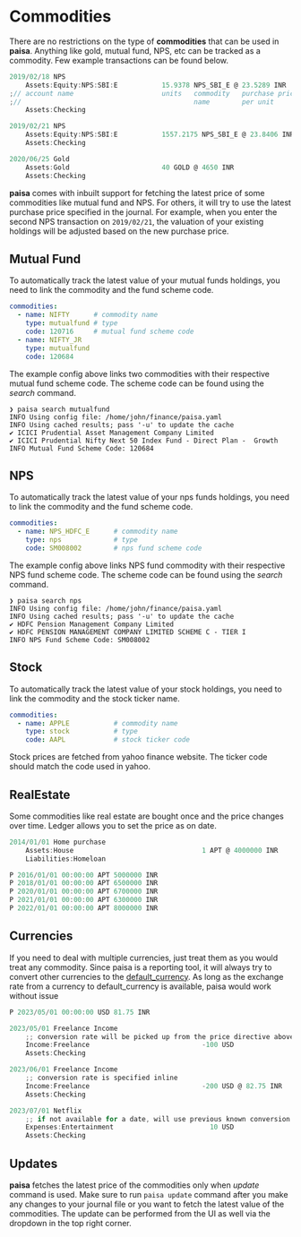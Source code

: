 # Commodities

There are no restrictions on the type of **commodities** that can be
used in **paisa**. Anything like gold, mutual fund, NPS, etc can be
tracked as a commodity. Few example transactions can be found below.

```go
2019/02/18 NPS
    Assets:Equity:NPS:SBI:E           15.9378 NPS_SBI_E @ 23.5289 INR
;// account name                      units   commodity   purchase price
;//                                           name        per unit
    Assets:Checking

2019/02/21 NPS
    Assets:Equity:NPS:SBI:E           1557.2175 NPS_SBI_E @ 23.8406 INR
    Assets:Checking

2020/06/25 Gold
    Assets:Gold                       40 GOLD @ 4650 INR
    Assets:Checking
```

**paisa** comes with inbuilt support for fetching the latest price of
some commodities like mutual fund and NPS. For others, it will try to
use the latest purchase price specified in the journal. For example,
when you enter the second NPS transaction on `2019/02/21`, the
valuation of your existing holdings will be adjusted based on the new
purchase price.

## Mutual Fund

To automatically track the latest value of your mutual funds holdings,
you need to link the commodity and the fund scheme code.

```yaml
commodities:
  - name: NIFTY      # commodity name
    type: mutualfund # type
    code: 120716     # mutual fund scheme code
  - name: NIFTY_JR
    type: mutualfund
    code: 120684
```

The example config above links two commodities with their respective
mutual fund scheme code. The scheme code can be found using the
*search* command.

```shell
❯ paisa search mutualfund
INFO Using config file: /home/john/finance/paisa.yaml
INFO Using cached results; pass '-u' to update the cache
✔ ICICI Prudential Asset Management Company Limited
✔ ICICI Prudential Nifty Next 50 Index Fund - Direct Plan -  Growth
INFO Mutual Fund Scheme Code: 120684
```

## NPS

To automatically track the latest value of your nps funds holdings,
you need to link the commodity and the fund scheme code.

```yaml
commodities:
  - name: NPS_HDFC_E      # commodity name
    type: nps             # type
    code: SM008002        # nps fund scheme code
```

The example config above links NPS fund commodity with their
respective NPS fund scheme code. The scheme code can be found using
the *search* command.

```
❯ paisa search nps
INFO Using config file: /home/john/finance/paisa.yaml
INFO Using cached results; pass '-u' to update the cache
✔ HDFC Pension Management Company Limited
✔ HDFC PENSION MANAGEMENT COMPANY LIMITED SCHEME C - TIER I
INFO NPS Fund Scheme Code: SM008002
```

## Stock

To automatically track the latest value of your stock holdings,
you need to link the commodity and the stock ticker name.

```yaml
commodities:
  - name: APPLE           # commodity name
    type: stock           # type
    code: AAPL            # stock ticker code
```

Stock prices are fetched from yahoo finance website. The ticker code
should match the code used in yahoo.

## RealEstate

Some commodities like real estate are bought once and the price
changes over time. Ledger allows you to set the price as on date.

```go
2014/01/01 Home purchase
    Assets:House                                1 APT @ 4000000 INR
    Liabilities:Homeloan

P 2016/01/01 00:00:00 APT 5000000 INR
P 2018/01/01 00:00:00 APT 6500000 INR
P 2020/01/01 00:00:00 APT 6700000 INR
P 2021/01/01 00:00:00 APT 6300000 INR
P 2022/01/01 00:00:00 APT 8000000 INR
```

## Currencies

If you need to deal with multiple currencies, just treat them as you
would treat any commodity. Since paisa is a reporting tool, it will
always try to convert other currencies to the
[default_currency](./config.md). As long as the exchange rate from a currency to
default\_currency is available, paisa would work without issue

```go
P 2023/05/01 00:00:00 USD 81.75 INR

2023/05/01 Freelance Income
    ;; conversion rate will be picked up from the price directive above
    Income:Freelance                            -100 USD
    Assets:Checking

2023/06/01 Freelance Income
    ;; conversion rate is specified inline
    Income:Freelance                            -200 USD @ 82.75 INR
    Assets:Checking

2023/07/01 Netflix
    ;; if not available for a date, will use previous known conversion rate (82.75)
    Expenses:Entertainment                        10 USD
    Assets:Checking
```

## Updates

**paisa** fetches the latest price of the commodities only when
*update* command is used. Make sure to run `paisa update` command
after you make any changes to your journal file or you want to fetch
the latest value of the commodities. The update can be performed from
the UI as well via the dropdown in the top right corner.
